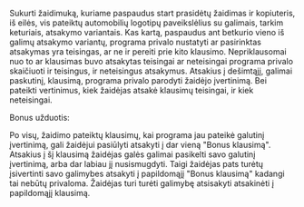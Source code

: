 Sukurti žaidimuką, kuriame paspaudus start prasidėtų žaidimas ir kopiuteris, iš eilės, vis pateiktų automobilių logotipų paveikslėlius su galimais, tarkim keturiais, atsakymo variantais. 
Kas kartą, paspaudus ant betkurio vieno iš galimų atsakymo variantų, programa privalo nustatyti ar pasirinktas atsakymas yra teisingas, ar ne ir pereiti prie kito klausimo. 
Nepriklausomai nuo to ar klausimas buvo atsakytas teisingai ar neteisingai programa privalo skaičiuoti ir teisingus, ir neteisingus atsakymus. 
Atsakius į dešimtąjį, galimai paskutinį, klausimą, programa privalo parodyti žaidėjo įvertinimą. Bei pateikti vertinimus, kiek žaidėjas atsakė klausimų teisingai, ir kiek neteisingai. 

Bonus užduotis: 

Po visų, žaidimo pateiktų klausimų, kai programa jau pateikė galutinį įvertinimą, gali žaidėjui pasiūlyti atsakyti į dar vieną "Bonus klausimą". Atsakius į šį klausimą žaidėjas galės galimai pasikelti savo galutinį įvertinimą, arba dar labiau jį nusismugdyti. Taigi žaidėjas pats turėtų įsivertinti savo galimybes atsakyti į papildomąjį "Bonus klausimą" kadangi tai nebūtų privaloma. Žaidėjas turi turėti galimybę atsisakyti atsakinėti į papildomąjį klausimą. 